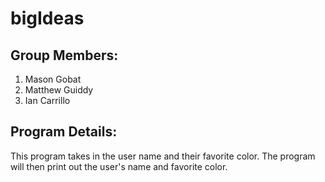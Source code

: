 # bigIdeas

## Group Members:
1. Mason Gobat
2. Matthew Guiddy
3. Ian Carrillo

## Program Details:
This program takes in the user name and their favorite color. The program will then print out the user's name and favorite color.